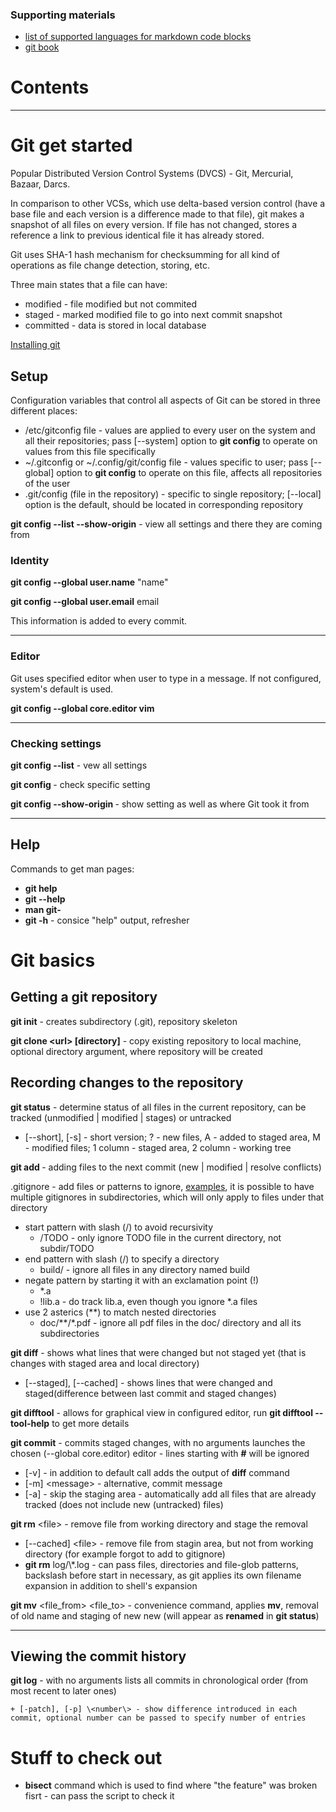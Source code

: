 ### Supporting materials
* [list of supported languages for markdown code blocks](https://github.com/github/linguist/blob/master/lib/linguist/languages.yml)
* [git book](https://git-scm.com/book/en/v2)

# Contents

----------

# Git get started

Popular Distributed Version Control Systems (DVCS) - Git, Mercurial, Bazaar, Darcs.

In comparison to other VCSs, which use delta-based version control (have a base file and each version is a difference made to that file), git makes a snapshot of all files on every version. If file has not changed, stores a reference a link to previous identical file it has already stored.

Git uses SHA-1 hash mechanism for checksumming for all kind of operations as file change detection, storing, etc.

Three main states that a file can have:
- modified - file modified but not commited
- staged - marked modified file to go into next commit snapshot
- committed - data is stored in local database

[Installing git](https://git-scm.com/book/en/v2/Getting-Started-Installing-Git)

## Setup

Configuration variables that control all aspects of Git can be stored in three different places:
- /etc/gitconfig file - values are applied to every user on the system and all their repositories; pass [--system] option to **git config** to operate on values from this file specifically
- ~/.gitconfig or ~/.config/git/config file - values specific to user; pass [--global] option to **git config** to operate on this file, affects all repositories of the user
- .git/config (file in the repository) - specific to single repository; [--local] option is the default, should be located in corresponding repository

**git config --list --show-origin** - view all settings and there they are coming from

### Identity

**git config --global user.name** "name"

**git config --global user.email** email

This information is added to every commit.

----------

### Editor

Git uses specified editor when user to type in a message. If not configured, system's default is used.

**git config --global core.editor vim**

----------

### Checking settings

**git config --list** - vew all settings

**git config <setting>** - check specific setting

**git config --show-origin <setting>** - show setting as well as where Git took it from

----------

## Help

Commands to get man pages:
- **git help <verb>**
- **git <verb> --help**
- **man git-<verb>**
- **git <verb> -h** - consice "help" output, refresher

# Git basics

## Getting a git repository

**git init** - creates subdirectory (.git), repository skeleton

**git clone \<url\> [directory]** - copy existing repository to local machine, optional directory argument, where repository will be created

## Recording changes to the repository

**git status** - determine status of all files in the current repository, can be tracked (unmodified | modified | stages) or untracked

+ [--short], [-s] - short version; ? - new files, A - added to staged area, M - modified files; 1 column - staged area, 2 column - working tree

**git add <file>** - adding files to the next commit (new | modified | resolve conflicts)

.gitignore - add files or patterns to ignore, [examples](https://github.com/github/gitignore), it is possible to have multiple gitignores in subdirectories, which will only apply to files under that directory
- start pattern with slash (/) to avoid recursivity
	+ /TODO - only ignore TODO file in the current directory, not subdir/TODO
- end pattern with slash (/) to specify a directory
	+ build/ - ignore all files in any directory named build
- negate pattern by starting it with an exclamation point (!)
	+ \*.a
	+ !lib.a - do track lib.a, even though you ignore \*.a files
- use 2 asterics (\*\*) to match nested directories
	+ doc/\*\*/\*.pdf - ignore all pdf files in the doc/ directory and all its subdirectories

**git diff** - shows what lines that were changed but not staged yet (that is changes with staged area and local directory)

+ [--staged], [--cached] - shows lines that were changed and staged(difference between last commit and staged changes)

**git difftool** - allows for graphical view in configured editor, run **git difftool --tool-help** to get more details

**git commit** - commits staged changes, with no arguments launches the chosen (--global core.editor) editor - lines starting with **#** will be ignored

+ [-v] - in addition to default call adds the output of **diff** command
+ [-m] \<message\> - alternative, commit message
+ [-a] - skip the staging area - automatically add all files that are already tracked (does not include new (untracked) files)

**git rm** \<file\> - remove file from working directory and stage the removal

+ [--cached] \<file\> - remove file from stagin area, but not from working directory (for example forgot to add to gitignore)
+ **git rm** log/\\\*.log - can pass files, directories and file-glob patterns, backslash before start in necessary, as git applies its own filename expansion in addition to shell's expansion

**git mv** \<file_from\> \<file_to\> - convenience command, applies **mv**, removal of old name and staging of new new (will appear as **renamed** in **git status**)

----------

## Viewing the commit history

**git log** - with no arguments lists all commits in chronological order (from most recent to later ones)

	+ [-patch], [-p] \<number\> - show difference introduced in each commit, optional number can be passed to specify number of entries

# Stuff to check out
- **bisect** command which is used to find where "the feature" was broken fisrt - can pass the script to check it
